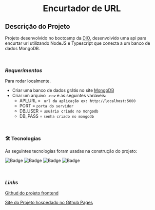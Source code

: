 <h1 align="center">Encurtador de URL</h1>

## Descrição do Projeto

<p>Projeto desenvolvido no bootcamp da <a href="https://dio.me/">DIO</a>, desenvolvido uma api para encurtar url utilizando NodeJS e Typescript que conecta a um banco de 
dados MongoDB.</p>

</br>

### ***Requerimentos***

Para rodar localmente.

* Criar uma banco de dados grátis no site [MongoDB](https://www.mongodb.com/atlas)
* Criar um arquivo ``` .env ``` e as seguintes variáveis:
    - API_URL = ``` url da aplicação ex: http://localhost:5000```
    - PORT = ``` porta do servidor ```
    - DB_USER = ``` usuário criado no mongodb ```
    - DB_PASS = ``` senha criado no mongodb ```


</br>

### 🛠 Tecnologias

As seguintes tecnologias foram usadas na construção do projeto:

![Badge](https://img.shields.io/badge/Node.js-43853D?style=for-the-badge&logo=node.js&logoColor=white)
![Badge](https://img.shields.io/badge/TypeScript-007ACC?style=for-the-badge&logo=typescript&logoColor=white)
![Badge](https://img.shields.io/badge/Express.js-404D59?style=for-the-badge)
![Badge](https://img.shields.io/badge/MongoDB-4EA94B?style=for-the-badge&logo=mongodb&logoColor=white)

</br>

### ***Links***

[Githud do projeto frontend](https://github.com/fredcsouza/encurtador-url-interface)

[Site do Projeto hospedado no Github Pages](https://fredcsouza.github.io/encurtador-url-interface/)
